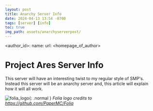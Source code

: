 ```yaml
---
layout: post
title: Anarchy Server Info
date: 2024-04-13 13:54 -0700
tags: [server] [info]
toc: true
img_path: assets/anarchyserverpost/
---
```

<author_id>:
  name: <full name>
  url: <homepage_of_author>

# Project Ares Server Info
This server will have an interesting twist to my regular style of SMP's. Instead this server will be an anarchy server and, this article will explain how it will all work.



![folia_logo](folia.png){: .normal }
_Folia logo credits to https://github.com/PaperMC/Folia_
